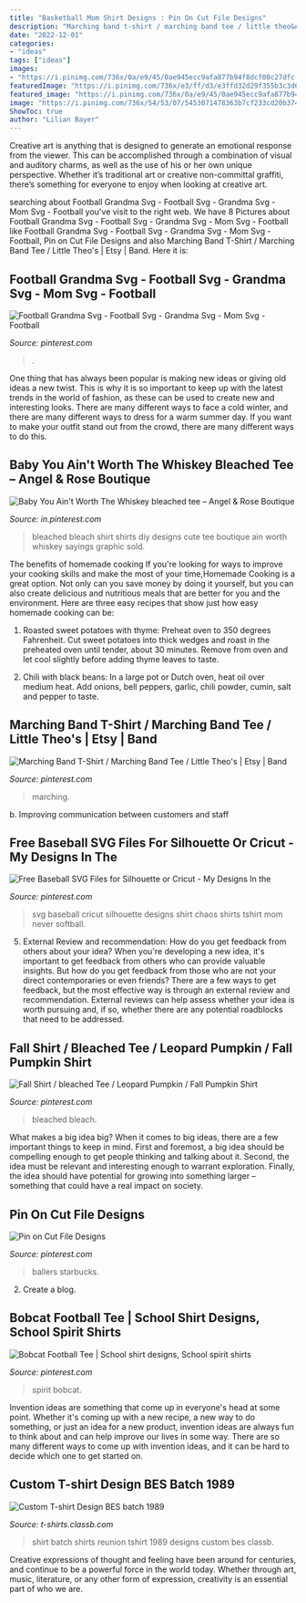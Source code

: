 ```yaml
---
title: "Basketball Mom Shirt Designs : Pin On Cut File Designs"
description: "Marching band t-shirt / marching band tee / little theo&#039;s"
date: "2022-12-01"
categories:
- "ideas"
tags: ["ideas"]
images:
- "https://i.pinimg.com/736x/0a/e9/45/0ae945ecc9afa877b94f8dcf08c27dfc.jpg"
featuredImage: "https://i.pinimg.com/736x/e3/ff/d3/e3ffd32d29f355b3c3d6a6267bab48b7.jpg"
featured_image: "https://i.pinimg.com/736x/0a/e9/45/0ae945ecc9afa877b94f8dcf08c27dfc.jpg"
image: "https://i.pinimg.com/736x/54/53/07/5453071478363b7cf233cd20b374e86d.jpg"
ShowToc: true
author: "Lilian Bayer"
---
```



Creative art is anything that is designed to generate an emotional response from the viewer. This can be accomplished through a combination of visual and auditory charms, as well as the use of his or her own unique perspective. Whether it’s traditional art or creative non-committal graffiti, there’s something for everyone to enjoy when looking at creative art.

	

		
searching about Football Grandma Svg - Football Svg - Grandma Svg - Mom Svg - Football you've visit to the right web. We have 8 Pictures about Football Grandma Svg - Football Svg - Grandma Svg - Mom Svg - Football like Football Grandma Svg - Football Svg - Grandma Svg - Mom Svg - Football, Pin on Cut File Designs and also Marching Band T-Shirt / Marching Band Tee / Little Theo&#039;s | Etsy | Band. Here it is:
		
    
## Football Grandma Svg - Football Svg - Grandma Svg - Mom Svg - Football

<img loading=lazy src="https://i.pinimg.com/736x/e3/ff/d3/e3ffd32d29f355b3c3d6a6267bab48b7.jpg" onerror="this.onerror=null;this.src='https://tse4.mm.bing.net/th?id=OIP.oX3L7hVTk-orDpzOAEOmzgHaHF&amp;pid=15.1';" alt="Football Grandma Svg - Football Svg - Grandma Svg - Mom Svg - Football">

_Source: pinterest.com_

>. 

	

One thing that has always been popular is making new ideas or giving old ideas a new twist. This is why it is so important to keep up with the latest trends in the world of fashion, as these can be used to create new and interesting looks. There are many different ways to face a cold winter, and there are many different ways to dress for a warm summer day. If you want to make your outfit stand out from the crowd, there are many different ways to do this.

    
## Baby You Ain&#039;t Worth The Whiskey Bleached Tee – Angel &amp; Rose Boutique

<img loading=lazy src="https://i.pinimg.com/736x/80/d0/58/80d0583b7cd8dc17b0220bbadeae3e1c.jpg" onerror="this.onerror=null;this.src='https://tse4.mm.bing.net/th?id=OIP.2pXZQEXnfaoUYHrS5YN96QAAAA&amp;pid=15.1';" alt="Baby You Ain&#039;t Worth The Whiskey bleached tee – Angel &amp; Rose Boutique">

_Source: in.pinterest.com_

>bleached bleach shirt shirts diy designs cute tee boutique ain worth whiskey sayings graphic sold. 

	

The benefits of homemade cooking
If you're looking for ways to improve your cooking skills and make the most of your time,Homemade Cooking is a great option. Not only can you save money by doing it yourself, but you can also create delicious and nutritious meals that are better for you and the environment. Here are three easy recipes that show just how easy homemade cooking can be: 
1. Roasted sweet potatoes with thyme: Preheat oven to 350 degrees Fahrenheit. Cut sweet potatoes into thick wedges and roast in the preheated oven until tender, about 30 minutes. Remove from oven and let cool slightly before adding thyme leaves to taste. 

2. Chili with black beans: In a large pot or Dutch oven, heat oil over medium heat. Add onions, bell peppers, garlic, chili powder, cumin, salt and pepper to taste.

    
## Marching Band T-Shirt / Marching Band Tee / Little Theo&#039;s | Etsy | Band

<img loading=lazy src="https://i.pinimg.com/736x/0a/e9/45/0ae945ecc9afa877b94f8dcf08c27dfc.jpg" onerror="this.onerror=null;this.src='https://tse3.mm.bing.net/th?id=OIP.3-ky4pvS31jgMiHKuHLt0QHaIA&amp;pid=15.1';" alt="Marching Band T-Shirt / Marching Band Tee / Little Theo&#039;s | Etsy | Band">

_Source: pinterest.com_

>marching. 

	

b. Improving communication between customers and staff 

    
## Free Baseball SVG Files For Silhouette Or Cricut - My Designs In The

<img loading=lazy src="https://i.pinimg.com/736x/54/53/07/5453071478363b7cf233cd20b374e86d.jpg" onerror="this.onerror=null;this.src='https://tse2.mm.bing.net/th?id=OIP.GXBxDJLieU7BCNSC2Co-EwHaHa&amp;pid=15.1';" alt="Free Baseball SVG Files for Silhouette or Cricut - My Designs In the">

_Source: pinterest.com_

>svg baseball cricut silhouette designs shirt chaos shirts tshirt mom never softball. 

	

5. External Review and recommendation: How do you get feedback from others about your idea?
When you're developing a new idea, it's important to get feedback from others who can provide valuable insights. But how do you get feedback from those who are not your direct contemporaries or even friends? There are a few ways to get feedback, but the most effective way is through an external review and recommendation. External reviews can help assess whether your idea is worth pursuing and, if so, whether there are any potential roadblocks that need to be addressed.

    
## Fall Shirt / Bleached Tee / Leopard Pumpkin / Fall Pumpkin Shirt

<img loading=lazy src="https://i.pinimg.com/736x/da/19/a8/da19a8901240cbde53c0840b362afd0a.jpg" onerror="this.onerror=null;this.src='https://tse1.mm.bing.net/th?id=OIP.ltr0xEbYUJmJ343of2vx1wHaHc&amp;pid=15.1';" alt="Fall Shirt / bleached Tee / Leopard Pumpkin / Fall Pumpkin Shirt">

_Source: pinterest.com_

>bleached bleach. 

	

What makes a big idea big?
When it comes to big ideas, there are a few important things to keep in mind. First and foremost, a big idea should be compelling enough to get people thinking and talking about it. Second, the idea must be relevant and interesting enough to warrant exploration. Finally, the idea should have potential for growing into something larger – something that could have a real impact on society.

    
## Pin On Cut File Designs

<img loading=lazy src="https://i.pinimg.com/736x/6a/fc/55/6afc5583614b96eb80c4f295e6d2d950.jpg" onerror="this.onerror=null;this.src='https://tse4.mm.bing.net/th?id=OIP.E5w9aMxys2jvAXRV95Ra1AHaGp&amp;pid=15.1';" alt="Pin on Cut File Designs">

_Source: pinterest.com_

>ballers starbucks. 

	

2. Create a blog.

    
## Bobcat Football Tee | School Shirt Designs, School Spirit Shirts

<img loading=lazy src="https://i.pinimg.com/736x/2e/ef/2c/2eef2c4405bd2f694301feb6d182179c.jpg" onerror="this.onerror=null;this.src='https://tse1.mm.bing.net/th?id=OIP.rmroTA1Qs1UsVXgyrIQO2wHaLH&amp;pid=15.1';" alt="Bobcat Football Tee | School shirt designs, School spirit shirts">

_Source: pinterest.com_

>spirit bobcat. 

	

Invention ideas are something that come up in everyone's head at some point. Whether it's coming up with a new recipe, a new way to do something, or just an idea for a new product, invention ideas are always fun to think about and can help improve our lives in some way. There are so many different ways to come up with invention ideas, and it can be hard to decide which one to get started on.

    
## Custom T-shirt Design BES Batch 1989

<img loading=lazy src="https://t-shirts.classb.com/image/632089.495.shirt.Front.jpg?1343454801" onerror="this.onerror=null;this.src='https://tse4.mm.bing.net/th?id=OIP.jkdI7cTib2FyldehFVqbugHaG3&amp;pid=15.1';" alt="Custom T-shirt Design BES batch 1989">

_Source: t-shirts.classb.com_

>shirt batch shirts reunion tshirt 1989 designs custom bes classb. 

	

Creative expressions of thought and feeling have been around for centuries, and continue to be a powerful force in the world today. Whether through art, music, literature, or any other form of expression, creativity is an essential part of who we are.

